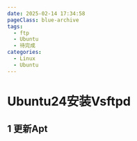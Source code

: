 ```yaml
---
date: 2025-02-14 17:34:58
pageClass: blue-archive
tags:
  - ftp
  - Ubuntu
  - 待完成
categories:
  - Linux
  - Ubuntu
---
```


# Ubuntu24安装Vsftpd

## 1 更新Apt
